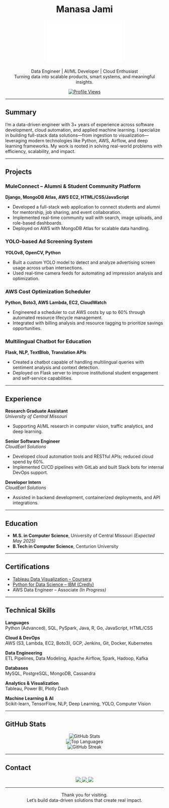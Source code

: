 <h1 align="center">Manasa Jami</h1>

<p align="center">
  <img src="https://github.com/jami-manasa/jami-manasa/blob/main/f2.png" alt="Manasa Jami" width="240"/>
</p>

<p align="center">
  Data Engineer | AI/ML Developer | Cloud Enthusiast  
  <br/>
  Turning data into scalable products, smart systems, and meaningful insights.
</p>

<p align="center">
  <a href="https://github.com/jami-manasa">
    <img src="https://komarev.com/ghpvc/?username=jami-manasa&label=Profile%20Views&color=0e75b6&style=for-the-badge" alt="Profile Views"/>
  </a>
</p>

---

## Summary

I’m a data-driven engineer with 3+ years of experience across software development, cloud automation, and applied machine learning. I specialize in building full-stack data solutions—from ingestion to visualization—leveraging modern technologies like Python, AWS, Airflow, and deep learning frameworks. My work is rooted in solving real-world problems with efficiency, scalability, and impact.

---

## Projects

### MuleConnect – Alumni & Student Community Platform  
**Django, MongoDB Atlas, AWS EC2, HTML/CSS/JavaScript**  
- Developed a full-stack web application to connect students and alumni for mentorship, job sharing, and event collaboration.  
- Implemented real-time community wall with search, image uploads, and role-based dashboards.  
- Deployed on AWS with MongoDB Atlas for scalable data handling.

### YOLO-based Ad Screening System  
**YOLOv8, OpenCV, Python**  
- Built a custom YOLO model to detect and analyze advertising screen usage across urban intersections.  
- Used real-time camera feeds for automating ad impression analysis and optimization.

### AWS Cost Optimization Scheduler  
**Python, Boto3, AWS Lambda, EC2, CloudWatch**  
- Engineered a scheduler to cut AWS costs by up to 60% through automated resource lifecycle management.  
- Integrated with billing analysis and resource tagging to prioritize savings opportunities.

### Multilingual Chatbot for Education  
**Flask, NLP, TextBlob, Translation APIs**  
- Created a chatbot capable of handling multilingual queries with sentiment analysis and context detection.  
- Deployed on Flask server to improve institutional student engagement and self-service capabilities.

---

## Experience

**Research Graduate Assistant**  
*University of Central Missouri*  
- Supporting AI/ML research in computer vision, traffic analytics, and deep learning.

**Senior Software Engineer**  
*CloudEarl Solutions*  
- Developed cloud automation tools and RESTful APIs; reduced cloud spend by 60%.  
- Implemented CI/CD pipelines with GitLab and built Slack bots for internal DevOps support.

**Developer Intern**  
*CloudEarl Solutions*  
- Assisted in backend development, containerized deployments, and API integrations.

---

## Education

- **M.S. in Computer Science**, University of Central Missouri *(Expected May 2025)*  
- **B.Tech in Computer Science**, Centurion University

---

## Certifications

- [Tableau Data Visualization – Coursera](https://www.coursera.org/account/accomplishments/verify/6VM6E62HUK4T)  
- [Python for Data Science – IBM (Credly)](https://www.credly.com/badges/f073772b-a184-440e-8a5e-edeb50012761)  
- AWS Data Engineer – Associate *(In Progress)*

---

## Technical Skills

**Languages**  
Python (Advanced), SQL, PySpark, Java, R, Go, JavaScript, HTML/CSS

**Cloud & DevOps**  
AWS (S3, Lambda, EC2, Boto3), GCP, Jenkins, Git, Docker, Kubernetes

**Data Engineering**  
ETL Pipelines, Data Modeling, Apache Airflow, Spark, Hadoop, Kafka

**Databases**  
MySQL, PostgreSQL, MongoDB, Cassandra

**Analytics & Visualization**  
Tableau, Power BI, Plotly Dash

**Machine Learning & AI**  
Scikit-learn, TensorFlow, NLP, Deep Learning, YOLO, Computer Vision

---

## GitHub Stats

<p align="center">
  <img src="https://github-readme-stats.vercel.app/api?username=jami-manasa&show_icons=true&theme=default&hide_border=true" alt="GitHub Stats"/>
  <br/>
  <img src="https://github-readme-stats.vercel.app/api/top-langs/?username=jami-manasa&layout=compact&theme=default&hide_border=true" alt="Top Languages"/>
  <br/>
  <img src="https://github-readme-streak-stats.herokuapp.com/?user=jami-manasa&theme=default&hide_border=true" alt="GitHub Streak"/>
</p>

---

## Contact

<p align="center">
  <a href="https://linkedin.com/in/jami-manasa">
    <img src="https://img.shields.io/badge/LinkedIn-blue?style=flat&logo=linkedin&logoColor=white"/>
  </a>
  <a href="https://github.com/jami-manasa">
    <img src="https://img.shields.io/badge/GitHub-black?style=flat&logo=github&logoColor=white"/>
  </a>
  <a href="https://public.tableau.com/app/profile/j.manasa">
    <img src="https://img.shields.io/badge/Tableau-orange?style=flat&logo=tableau&logoColor=white"/>
  </a>
</p>

---

<p align="center">
  Thank you for visiting.  
  <br/>
  Let’s build data-driven solutions that create real impact.
</p>
